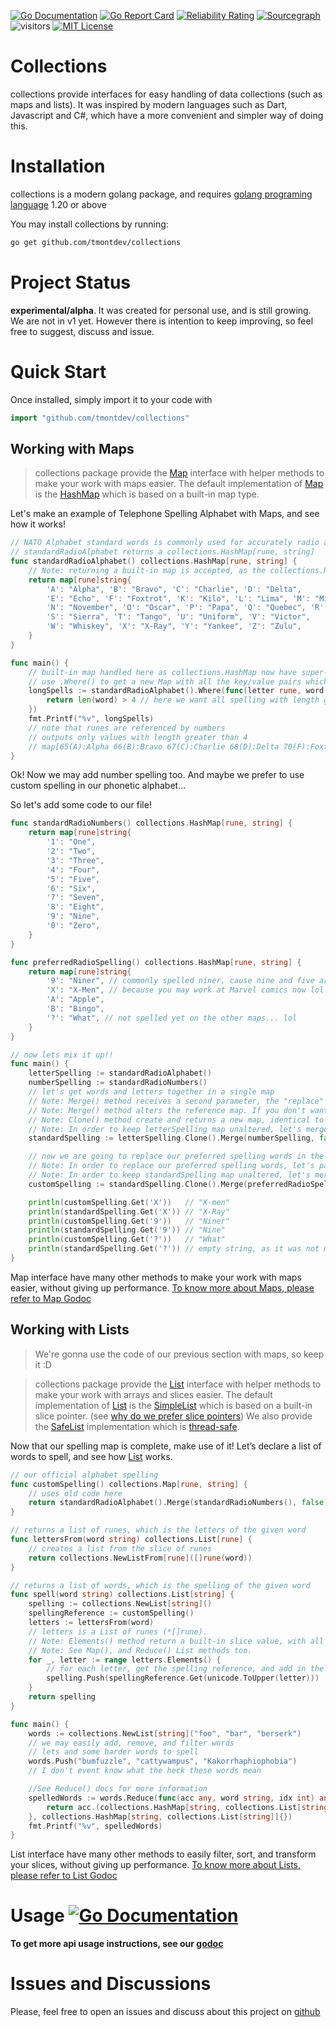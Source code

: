 [![Go Documentation](https://godocs.io/github.com/tmontdev/collections?status.svg)](https://godocs.io/github.com/tmontdev/collections)
[![Go Report Card](https://goreportcard.com/badge/github.com/tmontdev/collections)](https://goreportcard.com/report/github.com/tmontdev/collections)
[![Reliability Rating](https://sonarcloud.io/api/project_badges/measure?project=tmontdev_iterable&metric=reliability_rating)](https://sonarcloud.io/summary/new_code?id=tmontdev_iterable)
[![Sourcegraph](https://sourcegraph.com/github.com/tmontdev/collections/-/badge.svg)](https://sourcegraph.com/github.com/tmontdev/collections?badge)
![visitors](https://visitor-badge.laobi.icu/badge?page_id=tmontdev.collections)
[![MIT License](https://img.shields.io/badge/License-MIT-green.svg)](https://github.com/tmontdev/collections/blob/main/LICENSE)

# Collections

collections provide interfaces for easy handling of data collections (such as maps and lists). It was inspired by modern languages such as Dart, Javascript and C#, which have a more convenient and simpler way of doing this.

# Installation

collections is a modern golang package, and requires [golang programing language](https://go.dev/doc/install) 1.20 or above

You may install collections by running:

```bash
go get github.com/tmontdev/collections
```

# Project Status

**experimental/alpha**.
It was created for personal use, and is still growing. We are not in v1 yet.
However there is intention to keep improving, so feel free to suggest, discuss and issue.

# Quick Start

Once installed, simply import it to your code with

```go
import "github.com/tmontdev/collections"
```

## Working with Maps

> collections package provide the [Map](https://godocs.io/github.com/tmontdev/collections#Map) interface with helper methods to make your work with maps easier. The default implementation of [Map](https://godocs.io/github.com/tmontdev/collections#Map) is the [HashMap](https://godocs.io/github.com/tmontdev/collections#HashMap) which is based on a built-in map type.

Let's make an example of Telephone Spelling Alphabet with Maps, and see how it works!

```go
// NATO Alphabet standard words is commonly used for accurately radio and telephone communication
// standardRadioAlphabet returns a collections.HashMap[rune, string]
func standardRadioAlphabet() collections.HashMap[rune, string] {
	// Note: returning a built-in map is accepted, as the collections.HashMap is a map type
	return map[rune]string{
		'A': "Alpha", 'B': "Bravo", 'C': "Charlie", 'D': "Delta",
		'E': "Echo", 'F': "Foxtrot", 'K': "Kilo", 'L': "Lima", 'M': "Mike",
		'N': "November", 'O': "Oscar", 'P': "Papa", 'Q': "Quebec", 'R': "Romeu",
		'S': "Sierra", 'T': "Tango", 'U': "Uniform", 'V': "Victor",
		'W': "Whiskey", 'X': "X-Ray", 'Y': "Yankee", 'Z': "Zulu",
	}
}

func main() {
	// built-in map handled here as collections.HashMap now have super-powers
	// use .Where() to get a new Map with all the key/value pairs which satisfies your predicate
	longSpells := standardRadioAlphabet().Where(func(letter rune, word string) bool {
		return len(word) > 4 // here we want all spelling with length greater than 4
	})
	fmt.Printf("%v", longSpells)
	// note that runes are referenced by numbers
	// outputs only values with length greater than 4
	// map[65(A):Alpha 66(B):Bravo 67(C):Charlie 68(D):Delta 70(F):Foxtrot 78(N):November 79(O):Oscar 81(Q):Quebec 82(R):Romeu 83(S):Sierra 84(T):Tango 85(U):Uniform 86(V):Victor 87(W):Whiskey 88(X):X-Ray 89(Y):Yankee]
}
```

Ok! Now we may add number spelling too. And maybe we prefer to use custom spelling in our phonetic alphabet…

So let's add some code to our file!

```go
func standardRadioNumbers() collections.HashMap[rune, string] {
	return map[rune]string{
		'1': "One",
		'2': "Two",
		'3': "Three",
		'4': "Four",
		'5': "Five",
		'6': "Six",
		'7': "Seven",
		'8': "Eight",
		'9': "Nine",
		'0': "Zero",
	}
}

func preferredRadioSpelling() collections.HashMap[rune, string] {
	return map[rune]string{
		'9': "Niner", // commonly spelled niner, cause nine and five are easily confused
		'X': "X-Men", // because you may work at Marvel comics now lol
		'A': "Apple",
		'B': "Bingo",
		'?': "What", // not spelled yet on the other maps... lol
	}
}

// now lets mix it up!!
func main() {
	letterSpelling := standardRadioAlphabet()
	numberSpelling := standardRadioNumbers()
	// let's get words and letters together in a single map
	// Note: Merge() method receives a second parameter, the "replace" here passed as false, which means that we don't want to replace values, in case of conflicted keys.
	// Note: Merge() method alters the reference map. If you don't want your original map to be altered, use Clone() before it.
	// Note: Clone() method create and returns a new map, identical to the original.
	// Note: In order to keep letterSpelling map unaltered, let's merge numberSpelling in its Clone
	standardSpelling := letterSpelling.Clone().Merge(numberSpelling, false)

	// now we are going to replace our preferred spelling words in the alphabet.
	// Note: In order to replace our preferred spelling words, let's pass "replace" parameter as true
	// Note: In order to keep standardSpelling map unaltered, let's merge preferredRadioSpelling() result in its Clone
	customSpelling := standardSpelling.Clone().Merge(preferredRadioSpelling(), true)

	println(customSpelling.Get('X'))   // "X-men"
	println(standardSpelling.Get('X')) // "X-Ray"
	println(customSpelling.Get('9'))   // "Niner"
	println(standardSpelling.Get('9')) // "Nine"
	println(customSpelling.Get('?'))   // "What"
	println(standardSpelling.Get('?')) // empty string, as it was not mapped
}
```

Map interface have many other methods to make your work with maps easier, without giving up performance. [To know more about Maps, please refer to Map Godoc](https://godocs.io/github.com/tmontdev/collections#Map)

## Working with Lists

> We're gonna use the code of our previous section with maps, so keep it :D

> collections package provide the [List](https://godocs.io/github.com/tmontdev/collections#List) interface with helper methods to make your work with arrays and slices easier. The default implementation of [List](https://godocs.io/github.com/tmontdev/collections#List) is the [SimpleList](https://godocs.io/github.com/tmontdev/collections#SimpleList) which is based on a built-in slice pointer. (see [why do we prefer slice pointers](https://medium.com/swlh/golang-tips-why-pointers-to-slices-are-useful-and-how-ignoring-them-can-lead-to-tricky-bugs-cac90f72e77b#:~:text=The%20pointer%20to%20a%20slice,those%20who%20call%20the%20function.))
> We also provide the [SafeList](https://godocs.io/github.com/tmontdev/collections#SafeList) implementation which is [thread-safe](https://en.wikipedia.org/wiki/Thread_safety).

Now that our spelling map is complete, make use of it! Let’s declare a list of words to spell, and see how [List](https://godocs.io/github.com/tmontdev/collections#List) works.

```go
// our official alphabet spelling
func customSpelling() collections.Map[rune, string] {
	// uses old code here
	return standardRadioAlphabet().Merge(standardRadioNumbers(), false).Merge(preferredRadioSpelling(), true)
}

// returns a list of runes, which is the letters of the given word
func lettersFrom(word string) collections.List[rune] {
	// creates a list from the slice of runes
	return collections.NewListFrom[rune]([]rune(word))
}

// returns a list of words, which is the spelling of the given word
func spell(word string) collections.List[string] {
	spelling := collections.NewList[string]()
	spellingReference := customSpelling()
	letters := lettersFrom(word)
	// letters is a List of runes (*[]rune).
	// Note: Elements() method return a built-in slice value, with all elements of the list
	// Note: See Map(), and Reduce() List methods too.
	for _, letter := range letters.Elements() {
		// for each letter, get the spelling reference, and add in the spelling word list
		spelling.Push(spellingReference.Get(unicode.ToUpper(letter)))
	}
	return spelling
}

func main() {
	words := collections.NewList[string]("foo", "bar", "berserk")
	// we may easily add, remove, and filter words
	// lets and some harder words to spell
	words.Push("bumfuzzle", "cattywampus", "Kakorrhaphiophobia")
	// I don't event know what the heck these words mean

	//See Reduce() docs for more information
	spelledWords := words.Reduce(func(acc any, word string, idx int) any {
		return acc.(collections.HashMap[string, collections.List[string]]).Set(word, spell(word))
	}, collections.HashMap[string, collections.List[string]]{})
	fmt.Printf("%v", spelledWords)
}
```

List interface have many other methods to easily filter, sort, and transform your slices, without giving up performance. [To know more about Lists, please refer to List Godoc](https://godocs.io/github.com/tmontdev/collections#Map)

# Usage [![Go Documentation](https://godocs.io/github.com/tmontdev/collections?status.svg)](https://godocs.io/github.com/tmontdev/collections)

**To get more api usage instructions, see our [godoc](https://godocs.io/github.com/tmontdev/collections)**

# Issues and Discussions

Please, feel free to open an issues and discuss about this project on [github](https://github.com/tmontdev/collections)
